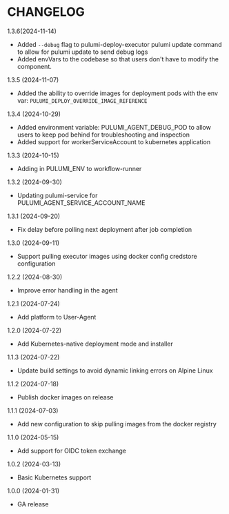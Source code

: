 CHANGELOG
=========

1.3.6(2024-11-14)

* Added `--debug` flag to pulumi-deploy-executor pulumi update command to allow for pulumi update to send debug logs
* Added envVars to the codebase so that users don't have to modify the component.

1.3.5 (2024-11-07)

* Added the ability to override images for deployment pods with the env var: `PULUMI_DEPLOY_OVERRIDE_IMAGE_REFERENCE`

1.3.4 (2024-10-29)

* Added environment variable: PULUMI_AGENT_DEBUG_POD to allow users to keep pod behind for troubleshooting and inspection
* Added support for workerServiceAccount to kubernetes application

1.3.3 (2024-10-15)

* Adding in PULUMI_ENV to workflow-runner

1.3.2 (2024-09-30)

* Updating pulumi-service for PULUMI_AGENT_SERVICE_ACCOUNT_NAME

1.3.1 (2024-09-20)

* Fix delay before polling next deployment after job completion

1.3.0 (2024-09-11)

* Support pulling executor images using docker config credstore configuration

1.2.2 (2024-08-30)

* Improve error handling in the agent

1.2.1 (2024-07-24)

* Add platform to User-Agent

1.2.0 (2024-07-22)

* Add Kubernetes-native deployment mode and installer

1.1.3 (2024-07-22)

* Update build settings to avoid dynamic linking errors on Alpine Linux

1.1.2 (2024-07-18)

* Publish docker images on release

1.1.1 (2024-07-03)

* Add new configuration to skip pulling images from the docker registry

1.1.0 (2024-05-15)

* Add support for OIDC token exchange

1.0.2 (2024-03-13)

* Basic Kubernetes support

1.0.0 (2024-01-31)

* GA release
